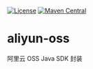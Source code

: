[![License](https://img.shields.io/badge/License-Apache%202.0-blue.svg)](https://opensource.org/licenses/Apache-2.0)
[![Maven Central](https://maven-badges.herokuapp.com/maven-central/cn.javaer/aliyun-oss/badge.svg)](https://maven-badges.herokuapp.com/maven-central/cn.javaer/aliyun-oss)
# aliyun-oss
阿里云 OSS Java SDK 封装

